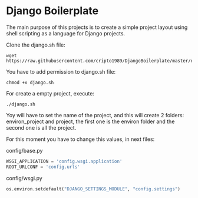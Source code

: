 # Django Boilerplate
The main purpose of this projects is to create a simple project layout using shell scripting as a language for Django projects.

Clone the django.sh file:

```
wget https://raw.githubusercontent.com/cripto1989/DjangoBoilerplate/master/django.sh
```

You have to add permission to django.sh file:
```
chmod +x django.sh
```

For create a empty project, execute:
```
./django.sh
```

Yoy will have to set the name of the project, and this will create 2 folders: environ_project and project, the first one is the environ folder and the second one is all the project.

For this moment you have to change this values, in next files:

config/base.py
```python
WSGI_APPLICATION = 'config.wsgi.application'
ROOT_URLCONF = 'config.urls'
```

config/wsgi.py
```python
os.environ.setdefault("DJANGO_SETTINGS_MODULE", "config.settings")
```
